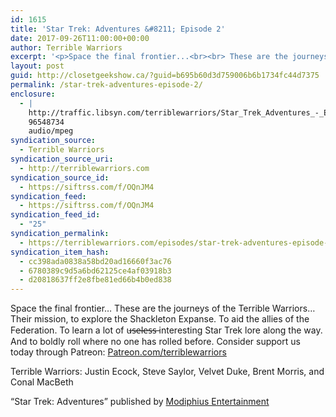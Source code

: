 ```yaml
---
id: 1615
title: 'Star Trek: Adventures &#8211; Episode 2'
date: 2017-09-26T11:00:00+00:00
author: Terrible Warriors
excerpt: '<p>Space the final frontier...<br><br> These are the journeys of the Terrible Warriors...<br><br> Their mission, to explore the Shackleton Expanse. To aid the allies of the Federation. To learn a lot of u&#822;s&#822;e&#822;l&#822;e&#822;s&#822;s&#822; interesting Star Trek lore along the way. And to boldly roll where no one has rolled before.<br><br> Consider support us today through Patreon:&nbsp;<a href="http://patreon.com/terriblewarriors">Patreon.com/terriblewarriors</a></p> <p>Terrible Warriors: Justin Ecock, Steve Saylor, Velvet Duke, Brent Morris, and Conal MacBeth</p> <p>"Star Trek: Adventures" published by&nbsp;<a href="http://www.modiphius.com/">Modiphius Entertainment</a></p>'
layout: post
guid: http://closetgeekshow.ca/?guid=b695b60d3d759006b6b1734fc44d7375
permalink: /star-trek-adventures-episode-2/
enclosure:
  - |
    http://traffic.libsyn.com/terriblewarriors/Star_Trek_Adventures_-_Episode_2.mp3?dest-id=577835
    96548734
    audio/mpeg
syndication_source:
  - Terrible Warriors
syndication_source_uri:
  - http://terriblewarriors.com
syndication_source_id:
  - https://siftrss.com/f/OQnJM4
syndication_feed:
  - https://siftrss.com/f/OQnJM4
syndication_feed_id:
  - "25"
syndication_permalink:
  - https://terriblewarriors.com/episodes/star-trek-adventures-episode-2
syndication_item_hash:
  - cc398ada0838a58bd20ad16660f3ac76
  - 6780389c9d5a6bd62125ce4af03918b3
  - d20818637ff2e8fbe81ed66b4b0ed838
---
```

Space the final frontier&#8230; These are the journeys of the Terrible Warriors&#8230; Their mission, to explore the Shackleton Expanse. To aid the allies of the Federation. To learn a lot of u̶s̶e̶l̶e̶s̶s̶ interesting Star Trek lore along the way. And to boldly roll where no one has rolled before. Consider support us today through Patreon: [Patreon.com/terriblewarriors](http://patreon.com/terriblewarriors)

Terrible Warriors: Justin Ecock, Steve Saylor, Velvet Duke, Brent Morris, and Conal MacBeth

&#8220;Star Trek: Adventures&#8221; published by [Modiphius Entertainment](http://www.modiphius.com/)